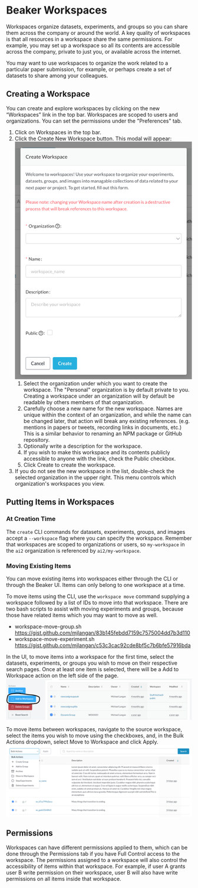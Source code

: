# Beaker Workspaces

Workspaces organize datasets, experiments, and groups so you can share them across the company or around the world.  A key quality of workspaces is that all resources in a workspace share the same permissions.  For example, you may set up a workspace so all its contents are accessible across the company, private to just you, or available across the internet.

You may want to use workspaces to organize the work related to a particular paper submission, for example, or perhaps create a set of datasets to share among your colleagues.

## Creating a Workspace
You can create and explore workspaces by clicking on the new “Workspaces” link in the top bar.  Workspaces are scoped to users and organizations.  You can set the permissions under the "Preferences" tab.

1. Click on Workspaces in the top bar.
1. Click the Create New Workspace button. This modal will appear:<br>
   ![Create Workspace modal](../images/create-workspace-modal.png)
   1. Select the organization under which you want to create the workspace. The "Personal" organization is by default private to you. Creating a workspace under an organization will by default be readable by others members of that organization.
   1. Carefully choose a new name for the new workspace. Names are unique within the context of an organization, and while the name can be changed later, that action will break any existing references. (e.g. mentions in papers or tweets, recording links in documents, etc.) This is a similar behavior to renaming an NPM package or GitHub repository.
   1. Optionally write a description for the workspace.
   1. If you wish to make this workspace and its contents publicly accessible to anyone with the link, check the Public checkbox.
   1. Click Create to create the workspace.
1. If you do not see the new workspace in the list, double-check the selected organization in the upper right. This menu controls which organization's workspaces you view.

## Putting Items in Workspaces
### At Creation Time
The `create` CLI commands for datasets, experiments, groups, and images accept a `--workspace` flag where you can specify the workspace. Remember that workspaces are scoped to organizations or users, so `my-workspace` in the `ai2` organization is referenced by `ai2/my-workspace`.

### Moving Existing Items
You can move existing items into workspaces either through the CLI or through the Beaker UI. Items can only belong to one workspace at a time.

To move items using the CLI, use the `workspace move` command supplying a workspace followed by a list of IDs to move into that workspace. There are two bash scripts to assist with moving experiments and groups, because those have related items which you may want to move as well.
- workspace-move-group.sh https://gist.github.com/mjlangan/83b145febdd7159c7575004dd7b3d110
- workspace-move-experiment.sh https://gist.github.com/mjlangan/c53c3cac92cde8bf5c7b6bfe57916bda

In the UI, to move items into a workspace for the first time, select the datasets, experiments, or groups you wish to move on their respective search pages. Once at least one item is selected, there will be a Add to Workspace action on the left side of the page.
![Add to Workspace button](../images/add-to-workspace.png)

To move items between workspaces, navigate to the source workspace, select the items you wish to move using the checkboxes, and, in the Bulk Actions dropdown, select Move to Workspace and click Apply.
![Move to Workspace button](../images/move-to-workspace.png)

## Permissions
Workspaces can have different permissions applied to them, which can be done through the Permissions tab if you have Full Control access to the workspace. The permissions assigned to a workspace will also control the accessibility of items within that workspace. For example, if user A grants user B write permission on their workspace, user B will also have write permissions on all items inside that workspace.
